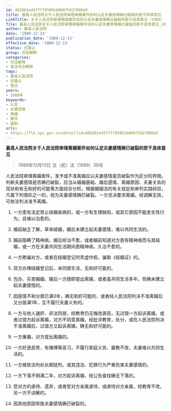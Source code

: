 ```yaml
---
id: 402881e45ffff95001600075827606dd
title: 最高人民法院关于人民法院审理离婚案件如何认定夫妻感情确已破裂的若干具体意见
LinkTitle: 关于人民法院审理离婚案件如何认定夫妻感情确已破裂的若干具体意见（1989）
file: 最高人民法院关于人民法院审理离婚案件如何认定夫妻感情确已破裂的若干具体意见_19891213_402881e45ffff95001600075827606dd.docx
author: 最高人民法院
date: '1989-12-13'
publication_date: '1989-12-13'
effective_date: '1989-12-13'
status: 已废止
group: 司法解释
categories:
- 司法解释
- 高法司法解释
tags:
- 最高人民法院
- 已废止
- 意见
years:
- 1989年
keywords:
- 认定
- 夫妻感情
- 离婚
- 案件
- 破裂
urls:
- https://flk.npc.gov.cn/detail?id=402881e45ffff95001600075827606dd
---
```


**最高人民法院关于人民法院审理离婚案件如何认定夫妻感情确已破裂的若干具体意见**

> 1989年12月13日 法〔民〕法〔1989〕38号

人民法院审理离婚案件，准予或不准离婚应以夫妻感情是否破裂作为区分的界限。判断夫妻感情是否确已破裂，应当从婚姻基础、婚后感情、离婚原因、夫妻关系的现状和有无和好的可能等方面综合分析。根据婚姻法的有关规定和审判实践经验，凡属下列情形之一的，视为夫妻感情确已破裂。一方坚决要求离婚，经调解无效，可依法判决准予离婚。

1. 一方患有法定禁止结婚疾病的，或一方有生理缺陷，或其它原因不能发生性行为，且难以治愈的。

2. 婚前缺乏了解，草率结婚，婚后未建立起夫妻感情，难以共同生活的。

3. 婚前隐瞒了精神病，婚后经治不愈，或者婚前知道对方患有精神病而与其结婚，或一方在夫妻共同生活期间患精神病，久治不愈的。

4. 一方欺骗对方，或者在结婚登记时弄虚作假，骗取《结婚证》的。

5. 双方办理结婚登记后，未同居生活，无和好可能的。

6. 包办、买卖婚姻、婚后一方随即提出离婚，或者虽共同生活多年，但确未建立起夫妻感情的。

7. 因感情不和分居已满3年，确无和好可能的，或者经人民法院判决不准离婚后又分居满1年，互不履行夫妻义务的。

8. 一方与他人通奸、非法同居，经教育仍无悔改表现，无过错一方起诉离婚，或者过错方起诉离婚，对方不同意离婚，经批评教育，处分，或在人民法院判决不准离婚后，过错方又起诉离婚，确无和好可能的。

9. 一方重婚，对方提出离婚的。

10. 一方好逸恶劳、有赌博等恶习，不履行家庭义务、屡教不改，夫妻难以共同生活的。

11. 一方被依法判处长期徒刑，或其违法、犯罪行为严重伤害夫妻感情的。

12. 一方下落不明满二年，对方起诉离婚，经公告查找确无下落的。

13. 受对方的虐待、遗弃，或者受对方亲属虐待，或虐待对方亲属，经教育不改，另一方不谅解的。

14. 因其他原因导致夫妻感情确已破裂的。
